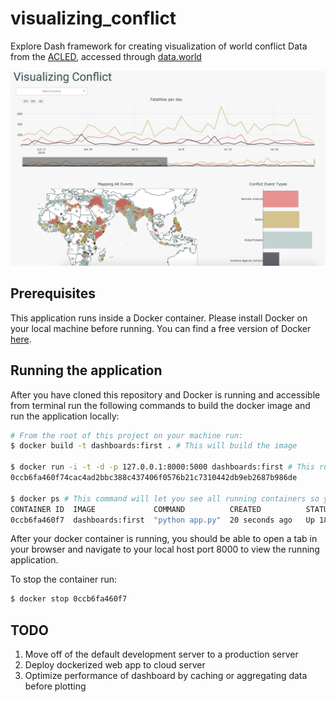 # visualizing_conflict
Explore Dash framework for creating visualization of world conflict
Data from the [ACLED](https://www.acleddata.com/about-acled/), accessed through [data.world](https://data.world/makeovermonday/2018w34-visualizing-conflict)

![dashboard example](https://github.com/TifMoe/visualizing_conflict/blob/master/static/dashboard2.0.png)

## Prerequisites
This application runs inside a Docker container. Please install Docker on your local machine before running. You can find a free version of Docker [here](https://www.docker.com/get-started).

## Running the application
After you have cloned this repository and Docker is running and accessible from terminal run the following commands to build the docker image and run the application locally:

```bash
# From the root of this project on your machine run:
$ docker build -t dashboards:first . # This will build the image

$ docker run -i -t -d -p 127.0.0.1:8000:5000 dashboards:first # This runs the container, you will see the id populate below
0ccb6fa460f74cac4ad2bbc388c437406f0576b21c7310442db9eb2687b986de

$ docker ps # This command will let you see all running containers so you can verify it's working
CONTAINER ID  IMAGE             COMMAND          CREATED          STATUS         PORTS                     NAMES
0ccb6fa460f7  dashboards:first  "python app.py"  20 seconds ago   Up 18 seconds  127.0.0.1:8000->5000/tcp  vigilant_perlman
```

After your docker container is running, you should be able to open a tab in your browser and navigate to your local host port 8000 to view the running application. 

To stop the container run:
```bash
$ docker stop 0ccb6fa460f7
```

## TODO
1) Move off of the default development server to a production server
2) Deploy dockerized web app to cloud server
3) Optimize performance of dashboard by caching or aggregating data before plotting
